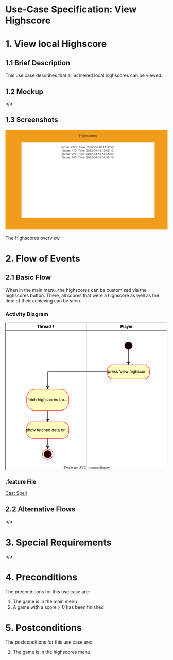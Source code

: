 # Use-Case Specification: View Highscore

# 1. View local Highscore

## 1.1 Brief Description
This use case describes that all achieved local highscores can be viewed.

## 1.2 Mockup
 n/a

## 1.3 Screenshots
![Before Cast](../res/ss/highscores.PNG)

The Highscores overview.


# 2. Flow of Events

## 2.1 Basic Flow
When in the main menu, the highscores can be customized via the highscores button. There, all scores that were a highscore as well as the time of their achieving can be seen.

### Activity Diagram
![Activity Diagram](../res/activity_diagrams/view_highscores.svg)

### .feature File
[Cast Spell](../features/.feature)

## 2.2 Alternative Flows
n/a

# 3. Special Requirements
n/a

# 4. Preconditions
The preconditions for this use case are:
1. The game is in the main menu
2. A game with a score > 0 has been finished

# 5. Postconditions
The postconditions for this use case are:
1. The game is in the highscores menu
